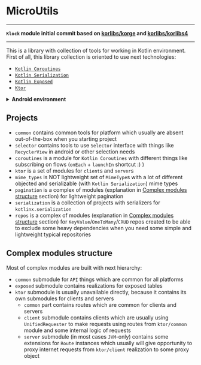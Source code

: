 # MicroUtils

---

**`Klock` module initial commit based on [korlibs/korge](https://github.com/korlibs/korge) and [korlibs/korlibs4](https://github.com/korlibs/korlibs4)**

---

This is a library with collection of tools for working in Kotlin environment. First of all, this library collection is oriented to use next technologies:

* [`Kotlin Coroutines`](https://github.com/Kotlin/kotlinx.coroutines)
* [`Kotlin Serialization`](https://github.com/Kotlin/kotlinx.serialization)
* [`Kotlin Exposed`](https://github.com/JetBrains/Exposed)
* [`Ktor`](https://ktor.io)

<details>
  <summary> <b>Android environment</b> </summary>

You always can look at the <a href="https://github.com/InsanusMokrassar/MicroUtils/blob/master/gradle.properties#L24-L34">properties file</a> to get information about current project dependencies, compile and build tools for `Android` target.

</details>

## Projects

* `common` contains common tools for platform which usually are absent out-of-the-box when you starting project
* `selector` contains tools to use `Selector` interface with things like `RecyclerView` in android or other selection needs
* `coroutines` is a module for `Kotlin Coroutines` with different things like subscribing on flows (`onEach` + `launchIn` shortcut :) )
* `ktor` is a set of modules for `client`s and `server`s
* `mime_types` is NOT lightweight set of `MimeType`s with a lot of different objected and serializable (with `Kotlin Serialization`) mime types
* `pagination` is a complex of modules (explanation in [Complex modules structure](#complex-modules-structure) section) for lightweight pagination
* `serialization` is a collection of projects with serializers for `kotlinx.serialization`
* `repos` is a complex of modules (explanation in [Complex modules structure](#complex-modules-structure) section) for `KeyValue`/`OneToMany`/`CRUD` repos created to be able to exclude some heavy dependencies when you need some simple and lightweight typical repositories

## Complex modules structure

Most of complex modules are built with next hierarchy:

* `common` submodule for `API` things which are common for all platforms
* `exposed` submodule contains realizations for exposed tables
* `ktor` submodule is usually unavailable directly, because it contains its own submodules for clients and servers
    * `common` part contains routes which are common for clients and servers
    * `client` submodule contains clients which are usually using `UnifiedRequester` to make requests using routes from `ktor/common` module and some internal logic of requests
    * `server` submodule (in most cases `JVM`-only) contains some extensions for `Route` instances which usually will give opportunity to proxy internet requests from `ktor/client` realization to some proxy object
